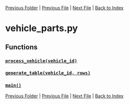 [Previous Folder](../utils/categories.md) | [Previous File](vehicle_list2.md) | [Next File](vehicle_spawns.md) | [Back to Index](../../index.md)

# vehicle_parts.py

## Functions

### [`process_vehicle(vehicle_id)`](https://github.com/Vaileasys/pz-wiki_parser/blob/main/scripts/vehicles/vehicle_parts.py#L23)
### [`generate_table(vehicle_id, rows)`](https://github.com/Vaileasys/pz-wiki_parser/blob/main/scripts/vehicles/vehicle_parts.py#L97)
### [`main()`](https://github.com/Vaileasys/pz-wiki_parser/blob/main/scripts/vehicles/vehicle_parts.py#L119)


[Previous Folder](../utils/categories.md) | [Previous File](vehicle_list2.md) | [Next File](vehicle_spawns.md) | [Back to Index](../../index.md)
